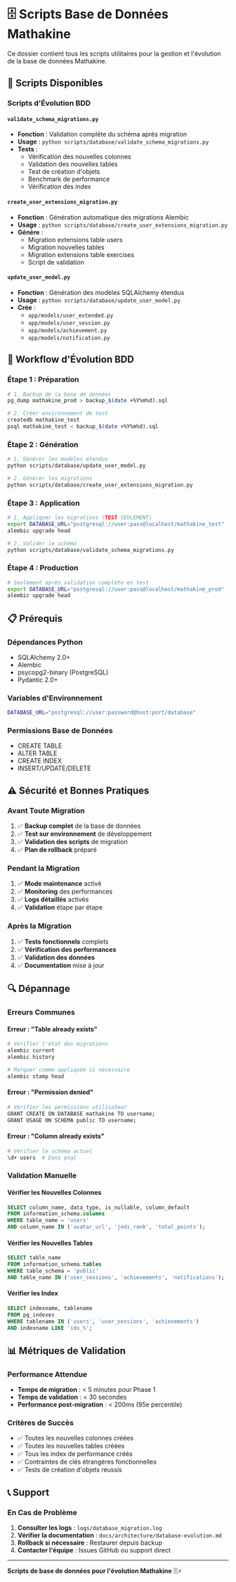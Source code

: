 # 🗄️ Scripts Base de Données Mathakine

Ce dossier contient tous les scripts utilitaires pour la gestion et l'évolution de la base de données Mathakine.

## 📁 **Scripts Disponibles**

### **Scripts d'Évolution BDD**

#### **`validate_schema_migrations.py`**
- **Fonction** : Validation complète du schéma après migration
- **Usage** : `python scripts/database/validate_schema_migrations.py`
- **Tests** :
  - Vérification des nouvelles colonnes
  - Validation des nouvelles tables
  - Test de création d'objets
  - Benchmark de performance
  - Vérification des index

#### **`create_user_extensions_migration.py`**
- **Fonction** : Génération automatique des migrations Alembic
- **Usage** : `python scripts/database/create_user_extensions_migration.py`
- **Génère** :
  - Migration extensions table users
  - Migration nouvelles tables
  - Migration extensions table exercises
  - Script de validation

#### **`update_user_model.py`**
- **Fonction** : Génération des modèles SQLAlchemy étendus
- **Usage** : `python scripts/database/update_user_model.py`
- **Crée** :
  - `app/models/user_extended.py`
  - `app/models/user_session.py`
  - `app/models/achievement.py`
  - `app/models/notification.py`

## 🚀 **Workflow d'Évolution BDD**

### **Étape 1 : Préparation**
```bash
# 1. Backup de la base de données
pg_dump mathakine_prod > backup_$(date +%Y%m%d).sql

# 2. Créer environnement de test
createdb mathakine_test
psql mathakine_test < backup_$(date +%Y%m%d).sql
```

### **Étape 2 : Génération**
```bash
# 1. Générer les modèles étendus
python scripts/database/update_user_model.py

# 2. Générer les migrations
python scripts/database/create_user_extensions_migration.py
```

### **Étape 3 : Application**
```bash
# 1. Appliquer les migrations (TEST SEULEMENT)
export DATABASE_URL="postgresql://user:pass@localhost/mathakine_test"
alembic upgrade head

# 2. Valider le schéma
python scripts/database/validate_schema_migrations.py
```

### **Étape 4 : Production**
```bash
# Seulement après validation complète en test
export DATABASE_URL="postgresql://user:pass@localhost/mathakine_prod"
alembic upgrade head
```

## 📋 **Prérequis**

### **Dépendances Python**
- SQLAlchemy 2.0+
- Alembic
- psycopg2-binary (PostgreSQL)
- Pydantic 2.0+

### **Variables d'Environnement**
```bash
DATABASE_URL="postgresql://user:password@host:port/database"
```

### **Permissions Base de Données**
- CREATE TABLE
- ALTER TABLE
- CREATE INDEX
- INSERT/UPDATE/DELETE

## ⚠️ **Sécurité et Bonnes Pratiques**

### **Avant Toute Migration**
1. ✅ **Backup complet** de la base de données
2. ✅ **Test sur environnement** de développement
3. ✅ **Validation des scripts** de migration
4. ✅ **Plan de rollback** préparé

### **Pendant la Migration**
1. ✅ **Mode maintenance** activé
2. ✅ **Monitoring** des performances
3. ✅ **Logs détaillés** activés
4. ✅ **Validation** étape par étape

### **Après la Migration**
1. ✅ **Tests fonctionnels** complets
2. ✅ **Vérification des performances**
3. ✅ **Validation des données**
4. ✅ **Documentation** mise à jour

## 🔍 **Dépannage**

### **Erreurs Communes**

#### **Erreur : "Table already exists"**
```bash
# Vérifier l'état des migrations
alembic current
alembic history

# Marquer comme appliquée si nécessaire
alembic stamp head
```

#### **Erreur : "Permission denied"**
```bash
# Vérifier les permissions utilisateur
GRANT CREATE ON DATABASE mathakine TO username;
GRANT USAGE ON SCHEMA public TO username;
```

#### **Erreur : "Column already exists"**
```bash
# Vérifier le schéma actuel
\d+ users  # Dans psql
```

### **Validation Manuelle**

#### **Vérifier les Nouvelles Colonnes**
```sql
SELECT column_name, data_type, is_nullable, column_default
FROM information_schema.columns 
WHERE table_name = 'users' 
AND column_name IN ('avatar_url', 'jedi_rank', 'total_points');
```

#### **Vérifier les Nouvelles Tables**
```sql
SELECT table_name 
FROM information_schema.tables 
WHERE table_schema = 'public' 
AND table_name IN ('user_sessions', 'achievements', 'notifications');
```

#### **Vérifier les Index**
```sql
SELECT indexname, tablename 
FROM pg_indexes 
WHERE tablename IN ('users', 'user_sessions', 'achievements')
AND indexname LIKE 'idx_%';
```

## 📊 **Métriques de Validation**

### **Performance Attendue**
- **Temps de migration** : < 5 minutes pour Phase 1
- **Temps de validation** : < 30 secondes
- **Performance post-migration** : < 200ms (95e percentile)

### **Critères de Succès**
- ✅ Toutes les nouvelles colonnes créées
- ✅ Toutes les nouvelles tables créées
- ✅ Tous les index de performance créés
- ✅ Contraintes de clés étrangères fonctionnelles
- ✅ Tests de création d'objets réussis

## 📞 **Support**

### **En Cas de Problème**
1. **Consulter les logs** : `logs/database_migration.log`
2. **Vérifier la documentation** : `docs/architecture/database-evolution.md`
3. **Rollback si nécessaire** : Restaurer depuis backup
4. **Contacter l'équipe** : Issues GitHub ou support direct

---

**Scripts de base de données pour l'évolution Mathakine** 🗄️⚡ 